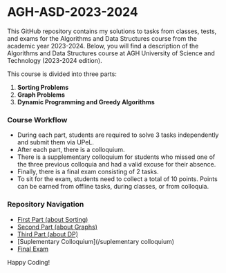 # AGH-ASD-2023-2024

This GitHub repository contains my solutions to tasks from classes, tests, and exams for the Algorithms and Data Structures course from the academic year 2023-2024. Below, you will find a description of the Algorithms and Data Structures course at AGH University of Science and Technology (2023-2024 edition).

This course is divided into three parts:

1. **Sorting Problems**
2. **Graph Problems**
3. **Dynamic Programming and Greedy Algorithms**

### Course Workflow

- During each part, students are required to solve 3 tasks independently and submit them via UPeL.
- After each part, there is a colloquium.
- There is a supplementary colloquium for students who missed one of the three previous colloquia and had a valid excuse for their absence.
- Finally, there is a final exam consisting of 2 tasks.
- To sit for the exam, students need to collect a total of 10 points. Points can be earned from offline tasks, during classes, or from colloquia.

### Repository Navigation

- [First Part (about Sorting)](/SORTING)
- [Second Part (about Graphs)](/GRAPHS)
- [Third Part (about DP)](/DYNAMIC_PROGRAMMING)
- [Suplementary Colloquium](/suplementary colloquium)
- [Final Exam](/FinalExam)

Happy Coding!
